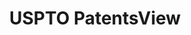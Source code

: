 ---
layout: default
bigquery: https://console.cloud.google.com/bigquery?p=patents-public-data&d=patentsview&page=dataset
citation: Attribution should be given to PatentsView for use, distribution, or derivative
  works.
code: https://github.com/CSSIP-AIR/PatentsView-Code-Snippets/
contributors: USPTO
cost: None
description: 'PatentsView includes US patent data including raw data (summaries, applications,
  pregrant applications), disambugations of inventors and assignees, and inventor
  gender estimates.  Also foreign priority data, # of figures and sheets, and government
  interest statements.'
documentation: https://patentsview.org/query/builder-faqs
last_edit: Mon, 04 Apr 2022 19:02:57 GMT
location: https://patentsview.org/
maintained_by: USPTO
record_creation_timestamp: 12/2/2020 17:20:46
schema_fields: '[''male_flag'', ''rawlocation_id'', ''name'', ''subgroup_id'', ''designation'',
  ''classification_status'', ''f371_date'', ''disamb_inventor_id_20170307'', ''county_fips'',
  ''main_group'', ''field_id'', ''deceased'', ''level_two'', ''kind'', ''category'',
  ''term_grant'', ''lawyer_id'', ''classification_data_source'', ''_102_date'', ''fname'',
  ''variety'', ''date'', ''disamb_assignee_id_20200331'', ''disamb_inventor_id_20171226'',
  ''rel_id'', ''subcategory_id'', ''disamb_assignee_id_20200630'', ''term_extension'',
  ''field_title'', ''disamb_assignee_id_20191231'', ''doctype'', ''type'', ''longitude'',
  ''symbol_position'', ''title'', ''latitude'', ''disamb_inventor_id_20171003'', ''attribution_status'',
  ''ipc_version_indicator'', ''organization_id'', ''subclass_id'', ''term_disclaimer'',
  ''reldocno'', ''publication_number'', ''disamb_inventor_id_20191008'', ''status'',
  ''level_three'', ''country'', ''disamb_inventor_id_20200630'', ''text'', ''filename'',
  ''abstract'', ''location_id'', ''level_one'', ''assignee_id'', ''num_figures'',
  ''section'', ''city'', ''num'', ''action_date'', ''role'', ''organization'', ''exemplary'',
  ''inventor_id'', ''rawinventor_id'', ''section_id'', ''country_transformed'', ''gi_statement'',
  ''disamb_inventor_id_20190312'', ''num_sheets'', ''state_fips'', ''county'', ''disamb_inventor_id_20191231'',
  ''f102_date'', ''state'', ''disamb_inventor_id_20200331'', ''relkind'', ''applicant_type'',
  ''ipc_class'', ''disclaimer_date'', ''category_id'', ''name_first'', ''subgroup'',
  ''id'', ''sequence'', ''citation_id'', ''disamb_inventor_id_20201229'', ''sector_title'',
  ''_371_date'', ''group_id'', ''lapse_of_patent'', ''disamb_assignee_id_20181127'',
  ''disamb_inventor_id_20180528'', ''disamb_inventor_id_20190820'', ''subsection_id'',
  ''classification_value'', ''disamb_assignee_id_20191008'', ''subclass'', ''lname'',
  ''application_id'', ''mainclass_id'', ''rawassignee_id'', ''disamb_assignee_id_20190820'',
  ''number'', ''disamb_inventor_id_20181127'', ''uuid'', ''num_claims'', ''name_last'',
  ''patent_id'', ''latin_name'', ''contract_award_number'', ''disamb_assignee_id_20190312'',
  ''disamb_inventor_id_20170808'', ''group'', ''doc_type'', ''disamb_inventor_id_20200929'',
  ''dependent'', ''disamb_assignee_id_20200929'', ''latlong'', ''withdrawn'', ''classification_level'',
  ''length'', ''rule_47'', ''male'', ''series_code'']'
shortname: patentsview
tags:
- disambiguation
- United States
- gender
terms_of_use: Creative Commons Attribution 4.0 International License.
timeframe: 1963-1999
title: USPTO PatentsView
uuid: cf1780b1-e265-4e49-8d1d-83b9cfe0fd9a
---